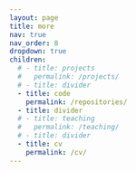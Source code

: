 ```yaml
---
layout: page
title: more
nav: true
nav_order: 8
dropdown: true
children:
  # - title: projects
  #   permalink: /projects/
  # - title: divider
  - title: code
    permalink: /repositories/
  - title: divider
  # - title: teaching
  #   permalink: /teaching/  
  # - title: divider
  - title: cv
    permalink: /cv/  
---
```

